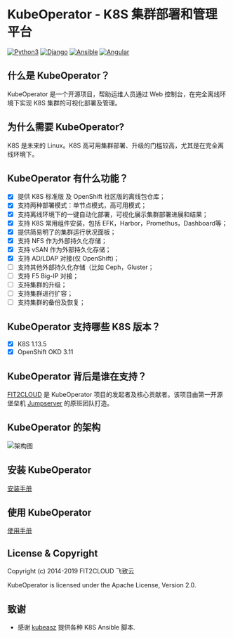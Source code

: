 # KubeOperator - K8S 集群部署和管理平台

[![Python3](https://img.shields.io/badge/python-3.6-green.svg?style=plastic)](https://www.python.org/)
[![Django](https://img.shields.io/badge/django-2.1-brightgreen.svg?style=plastic)](https://www.djangoproject.com/)
[![Ansible](https://img.shields.io/badge/ansible-2.4.2.0-blue.svg?style=plastic)](https://www.ansible.com/)
[![Angular](https://img.shields.io/badge/angular-7.0.4-red.svg?style=plastic)](https://www.angular.cn/)

## 什么是 KubeOperator？

KubeOperator 是一个开源项目，帮助运维人员通过 Web 控制台，在完全离线环境下实现 K8S 集群的可视化部署及管理。

## 为什么需要 KubeOperator? 

K8S 是未来的 Linux。K8S 高可用集群部署、升级的门槛较高，尤其是在完全离线环境下。

## KubeOperator 有什么功能？

- [x] 提供 K8S 标准版 及 OpenShift 社区版的离线包仓库；
- [x] 支持两种部署模式：单节点模式，高可用模式；
- [x] 支持离线环境下的一键自动化部署，可视化展示集群部署进展和结果；
- [x] 支持 K8S 常用组件安装，包括 EFK，Harbor，Promethus，Dashboard等；
- [x] 提供简易明了的集群运行状况面板；
- [x] 支持 NFS 作为外部持久化存储；
- [x] 支持 vSAN 作为外部持久化存储；
- [x] 支持 AD/LDAP 对接(仅 OpenShift)；
- [ ] 支持其他外部持久化存储（比如 Ceph，Gluster；
- [ ] 支持 F5 Big-IP 对接；
- [ ] 支持集群的升级；
- [ ] 支持集群进行扩容；
- [ ] 支持集群的备份及恢复；

## KubeOperator 支持哪些 K8S 版本？

- [x] K8S 1.13.5
- [x] OpenShift OKD 3.11

## KubeOperator 背后是谁在支持？

[FIT2CLOUD](https://www.fit2cloud.com) 是 KubeOperator 项目的发起者及核心贡献者。该项目由第一开源堡垒机 [Jumpserver](http://www.jumpserver.org/) 的原班团队打造。

## KubeOperator 的架构

![架构图](https://raw.githubusercontent.com/fit2anything/KubeOperator/master/docs/images/overview.png)

## 安装 KubeOperator

 [安装手册](https://github.com/fit2anything/KubeOperator/blob/master/docs/install.md)

## 使用 KubeOperator

 [使用手册](https://github.com/fit2anything/KubeOperator/blob/master/docs/user-guide.md)
 
## License & Copyright

Copyright (c) 2014-2019 FIT2CLOUD 飞致云

KubeOperator is licensed under the Apache License, Version 2.0.

## 致谢

- 感谢 [kubeasz](https://github.com/easzlab/kubeasz) 提供各种 K8S Ansible 脚本.
